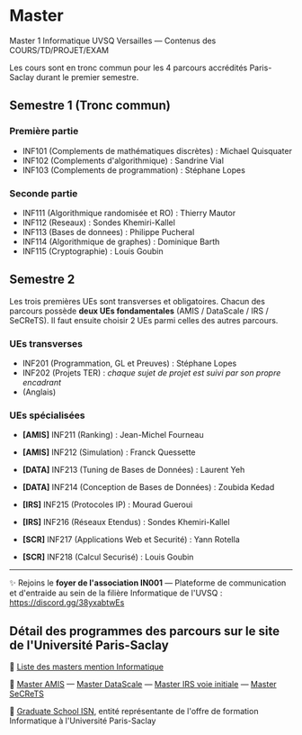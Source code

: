 # Master

Master 1 Informatique UVSQ Versailles — Contenus des COURS/TD/PROJET/EXAM

Les cours sont en tronc commun pour les 4 parcours accrédités Paris-Saclay durant le premier semestre.

## Semestre 1 (Tronc commun)

### Première partie

+ INF101 (Complements de mathématiques discrètes) : Michael Quisquater
+ INF102 (Complements d'algorithmique) : Sandrine Vial
+ INF103 (Complements de programmation) : Stéphane Lopes

### Seconde partie

+ INF111 (Algorithmique randomisée et RO) : Thierry Mautor
+ INF112 (Reseaux) : Sondes Khemiri-Kallel
+ INF113 (Bases de donnees) : Philippe Pucheral
+ INF114 (Algorithmique de graphes) : Dominique Barth
+ INF115 (Cryptographie) : Louis Goubin

## Semestre 2

Les trois premières UEs sont transverses et obligatoires. Chacun des parcours possède **deux UEs fondamentales** (AMIS / DataScale / IRS / SeCReTS). Il faut ensuite choisir 2 UEs parmi celles des autres parcours.

### UEs transverses
+ INF201 (Programmation, GL et Preuves) : Stéphane Lopes
+ INF202 (Projets TER) : *chaque sujet de projet est suivi par son propre encadrant*
+ (Anglais)

### UEs spécialisées

+ **[AMIS]** INF211 (Ranking) : Jean-Michel Fourneau
+ **[AMIS]** INF212 (Simulation) : Franck Quessette

+ **[DATA]** INF213 (Tuning de Bases de Données) : Laurent Yeh
+ **[DATA]** INF214 (Conception de Bases de Données) : Zoubida Kedad

+ **[IRS]** INF215 (Protocoles IP) : Mourad Gueroui
+ **[IRS]** INF216 (Réseaux Etendus) : Sondes Khemiri-Kallel

+ **[SCR]** INF217 (Applications Web et Securité) : Yann Rotella
+ **[SCR]** INF218 (Calcul Securisé) : Louis Goubin

---

✨ Rejoins le **foyer de l'association IN001** — Plateforme de communication et d'entraide au sein de la filière Informatique de l'UVSQ : https://discord.gg/38yxabtwEs

## Détail des programmes des parcours sur le site de l'Université Paris-Saclay

🔗 [Liste des masters mention Informatique](https://www.universite-paris-saclay.fr/formation/master/informatique#liste)

🔗 [Master AMIS](https://www.universite-paris-saclay.fr/formation/master/informatique/m1-algorithmique-et-modelisation-linterface-des-sciences) — [Master DataScale](https://www.universite-paris-saclay.fr/formation/master/informatique/m1-datascale-gestion-de-donnees-et-extraction-de-connaissances-large-echelle) — [Master IRS voie initiale](https://www.universite-paris-saclay.fr/formation/master/informatique/m1-ingenierie-des-reseaux-et-des-systemes-voie-initiale-continue) — [Master SeCReTS](https://www.universite-paris-saclay.fr/formation/master/informatique/m1-securite-des-contenus-des-reseaux-des-telecommunications-et-des-systemes#programme)

🔗 [Graduate School ISN](https://www.universite-paris-saclay.fr/graduate-schools/graduate-school-informatique-et-sciences-du-numerique), entité représentante de l'offre de formation Informatique à l'Université Paris-Saclay
